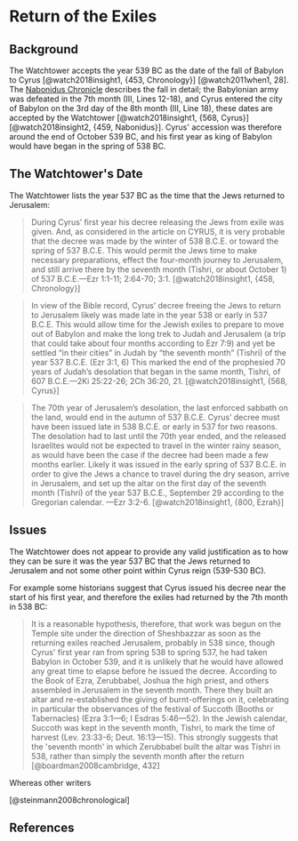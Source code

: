 # Return of the Exiles

## Background

The Watchtower accepts the year 539 BC as the date of the fall of Babylon to Cyrus 
[@watch2018insight1, {453, Chronology}] [@watch2011when1, 28]. 
The [Nabonidus Chronicle](../../orthodox/chronicles/bm35382.md) describes the fall in detail;
the Babylonian army was defeated in the 7th month (III, Lines 12-18), and Cyrus entered the city of Babylon on the 3rd 
day of the 8th month (III, Line 18), these dates are accepted by the Watchtower 
[@watch2018insight1, {568, Cyrus}] [@watch2018insight2, {459, Nabonidus}].
Cyrus' accession was therefore around the end of October 539 BC, and his first year as king of Babylon would have began
in the spring of 538 BC.

## The Watchtower's Date

The Watchtower lists the year 537 BC as the time that the Jews returned to Jerusalem:

> During Cyrus’ first year his decree releasing
  the Jews from exile was given. And, as considered
  in the article on CYRUS, it is very probable that the
  decree was made by the winter of 538 B.C.E. or toward
  the spring of 537 B.C.E. This would permit
  the Jews time to make necessary preparations, effect
  the four-month journey to Jerusalem, and
  still arrive there by the seventh month (Tishri,
  or about October 1) of 537 B.C.E.—Ezr 1:1-11;
  2:64-70; 3:1. [@watch2018insight1, {458, Chronology}]

> In view of the Bible record, Cyrus’ decree
  freeing the Jews to return to Jerusalem likely was
  made late in the year 538 or early in 537 B.C.E.
  This would allow time for the Jewish exiles to prepare
  to move out of Babylon and make the long
  trek to Judah and Jerusalem (a trip that could
  take about four months according to Ezr 7:9) and
  yet be settled “in their cities” in Judah by “the seventh
  month” (Tishri) of the year 537 B.C.E. (Ezr
  3:1, 6) This marked the end of the prophesied 70
  years of Judah’s desolation that began in the
  same month, Tishri, of 607 B.C.E.—2Ki 25:22-26;
  2Ch 36:20, 21. [@watch2018insight1, {568, Cyrus}]

> The 70th year of Jerusalem’s desolation,
  the last enforced sabbath on the land, would end
  in the autumn of 537 B.C.E. Cyrus’ decree must
  have been issued late in 538 B.C.E. or early in
  537 for two reasons. The desolation had to last
  until the 70th year ended, and the released Israelites
  would not be expected to travel in the winter
  rainy season, as would have been the case if
  the decree had been made a few months earlier.
  Likely it was issued in the early spring of
  537 B.C.E. in order to give the Jews a chance to
  travel during the dry season, arrive in Jerusalem,
  and set up the altar on the first day of the seventh
  month (Tishri) of the year 537 B.C.E., September
  29 according to the Gregorian calendar.
  —Ezr 3:2-6. [@watch2018insight1, {800, Ezrah}]

## Issues

The Watchtower does not appear to provide any valid justification as to how they can be sure it was the
year 537 BC that the Jews returned to Jerusalem and not some other point within Cyrus reign (539-530 BC).

For example some historians suggest that Cyrus issued his decree near the start of his first year, and therefore the 
exiles had returned by the 7th month in 538 BC:

> It is a reasonable hypothesis, therefore, that work was begun on the
  Temple site under the direction of Sheshbazzar as soon as the returning
  exiles reached Jerusalem, probably in 538 since, though Cyrus' first year
  ran from spring 538 to spring 537, he had taken Babylon in October 539,
  and it is unlikely that he would have allowed any great time to elapse
  before he issued the decree. According to the Book of Ezra, Zerubbabel,
  Joshua the high priest, and others assembled in Jerusalem in the seventh
  month. There they built an altar and re-established the giving of burnt-offerings
  on it, celebrating in particular the observances of the festival of
  Succoth (Booths or Tabernacles) (Ezra 3:1—6; I Esdras 5:46—52). In the
  Jewish calendar, Succoth was kept in the seventh month, Tishri, to mark
  the time of harvest (Lev. 23:33-6; Deut. 16:13—15). This strongly
  suggests that the 'seventh month' in which Zerubbabel built the altar
  was Tishri in 538, rather than simply the seventh month after the return
  [@boardman2008cambridge, 432]

Whereas other writers 

[@steinmann2008chronological]


## References
